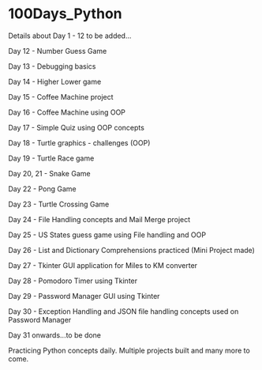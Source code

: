 # 100Days_Python

Details about Day 1 - 12 to be added...

Day 12 - Number Guess Game

Day 13 - Debugging basics

Day 14 - Higher Lower game

Day 15 - Coffee Machine project

Day 16 - Coffee Machine using OOP

Day 17 - Simple Quiz using OOP concepts

Day 18 - Turtle graphics - challenges (OOP)

Day 19 - Turtle Race game

Day 20, 21 - Snake Game

Day 22 - Pong Game 

Day 23 - Turtle Crossing Game

Day 24 - File Handling concepts and Mail Merge project

Day 25 - US States guess game using File handling and OOP

Day 26 - List and Dictionary Comprehensions practiced (Mini Project made)

Day 27 - Tkinter GUI application for Miles to KM converter

Day 28 - Pomodoro Timer using Tkinter

Day 29 - Password Manager GUI using Tkinter

Day 30 - Exception Handling and JSON file handling concepts used on Password Manager

Day 31 onwards...to be done

Practicing Python concepts daily.
Multiple projects built and many more to come.
